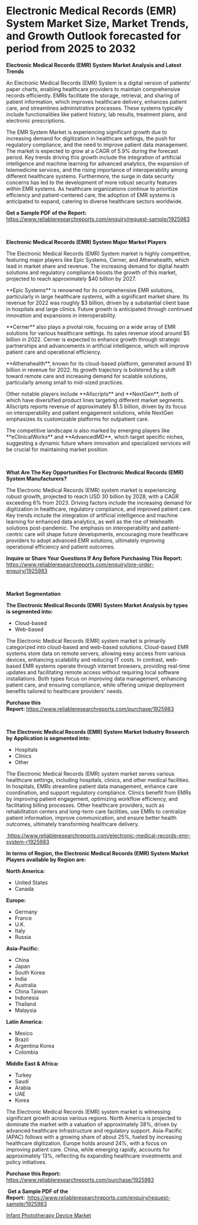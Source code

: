 <p><h1>Electronic Medical Records (EMR) System Market Size, Market Trends, and Growth Outlook forecasted for period from 2025 to 2032</h1></p><p><strong>Electronic Medical Records (EMR) System Market Analysis and Latest Trends</strong></p>
<p><p>An Electronic Medical Records (EMR) System is a digital version of patients’ paper charts, enabling healthcare providers to maintain comprehensive records efficiently. EMRs facilitate the storage, retrieval, and sharing of patient information, which improves healthcare delivery, enhances patient care, and streamlines administrative processes. These systems typically include functionalities like patient history, lab results, treatment plans, and electronic prescriptions.</p><p>The EMR System Market is experiencing significant growth due to increasing demand for digitization in healthcare settings, the push for regulatory compliance, and the need to improve patient data management. The market is expected to grow at a CAGR of 5.9% during the forecast period. Key trends driving this growth include the integration of artificial intelligence and machine learning for advanced analytics, the expansion of telemedicine services, and the rising importance of interoperability among different healthcare systems. Furthermore, the surge in data security concerns has led to the development of more robust security features within EMR systems. As healthcare organizations continue to prioritize efficiency and patient-centered care, the adoption of EMR systems is anticipated to expand, catering to diverse healthcare sectors worldwide.</p></p>
<p><strong>Get a Sample PDF of the Report:&nbsp;</strong> <a href="https://www.reliableresearchreports.com/enquiry/request-sample/1925983?utm_campaign=2002&utm_medium=2&utm_source=Github&utm_content=ia&utm_term=15012025&utm_id=electronic-medical-records-emr-system">https://www.reliableresearchreports.com/enquiry/request-sample/1925983</a></p>
<p>&nbsp;</p>
<p><strong>Electronic Medical Records (EMR) System Major Market Players</strong></p>
<p><p>The Electronic Medical Records (EMR) System market is highly competitive, featuring major players like Epic Systems, Cerner, and Athenahealth, which lead in market share and revenue. The increasing demand for digital health solutions and regulatory compliance boosts the growth of this market, projected to reach approximately $40 billion by 2027.</p><p>**Epic Systems** is renowned for its comprehensive EMR solutions, particularly in large healthcare systems, with a significant market share. Its revenue for 2022 was roughly $3 billion, driven by a substantial client base in hospitals and large clinics. Future growth is anticipated through continued innovation and expansions in interoperability.</p><p>**Cerner** also plays a pivotal role, focusing on a wide array of EMR solutions for various healthcare settings. Its sales revenue stood around $5 billion in 2022. Cerner is expected to enhance growth through strategic partnerships and advancements in artificial intelligence, which will improve patient care and operational efficiency.</p><p>**Athenahealth**, known for its cloud-based platform, generated around $1 billion in revenue for 2022. Its growth trajectory is bolstered by a shift toward remote care and increasing demand for scalable solutions, particularly among small to mid-sized practices.</p><p>Other notable players include **Allscripts** and **NextGen**, both of which have diversified product lines targeting different market segments. Allscripts reports revenue of approximately $1.5 billion, driven by its focus on interoperability and patient engagement solutions, while NextGen emphasizes its customizable platforms for outpatient care.</p><p>The competitive landscape is also marked by emerging players like **eClinicalWorks** and **AdvancedMD**, which target specific niches, suggesting a dynamic future where innovation and specialized services will be crucial for maintaining market position.</p></p>
<p>&nbsp;</p>
<p><strong>What Are The Key Opportunities For Electronic Medical Records (EMR) System Manufacturers?</strong></p>
<p><p>The Electronic Medical Records (EMR) system market is experiencing robust growth, projected to reach USD 30 billion by 2028, with a CAGR exceeding 6% from 2023. Driving factors include the increasing demand for digitization in healthcare, regulatory compliance, and improved patient care. Key trends include the integration of artificial intelligence and machine learning for enhanced data analytics, as well as the rise of telehealth solutions post-pandemic. The emphasis on interoperability and patient-centric care will shape future developments, encouraging more healthcare providers to adopt advanced EMR solutions, ultimately improving operational efficiency and patient outcomes.</p></p>
<p><strong>Inquire or Share Your Questions If Any Before Purchasing This Report:</strong> <a href="https://www.reliableresearchreports.com/enquiry/pre-order-enquiry/1925983?utm_campaign=2002&utm_medium=2&utm_source=Github&utm_content=ia&utm_term=15012025&utm_id=electronic-medical-records-emr-system">https://www.reliableresearchreports.com/enquiry/pre-order-enquiry/1925983</a></p>
<p>&nbsp;</p>
<p><strong>Market Segmentation</strong></p>
<p><strong>The Electronic Medical Records (EMR) System Market Analysis by types is segmented into:</strong></p>
<p><ul><li>Cloud-based</li><li>Web-based</li></ul></p>
<p><p>The Electronic Medical Records (EMR) system market is primarily categorized into cloud-based and web-based solutions. Cloud-based EMR systems store data on remote servers, allowing easy access from various devices, enhancing scalability and reducing IT costs. In contrast, web-based EMR systems operate through internet browsers, providing real-time updates and facilitating remote access without requiring local software installations. Both types focus on improving data management, enhancing patient care, and ensuring compliance, while offering unique deployment benefits tailored to healthcare providers' needs.</p></p>
<p><strong>Purchase this Report:&nbsp;</strong><a href="https://www.reliableresearchreports.com/purchase/1925983?utm_campaign=2002&utm_medium=2&utm_source=Github&utm_content=ia&utm_term=15012025&utm_id=electronic-medical-records-emr-system">https://www.reliableresearchreports.com/purchase/1925983</a></p>
<p>&nbsp;</p>
<p><strong>The Electronic Medical Records (EMR) System Market Industry Research by Application is segmented into:</strong></p>
<p><ul><li>Hospitals</li><li>Clinics</li><li>Other</li></ul></p>
<p><p>The Electronic Medical Records (EMR) system market serves various healthcare settings, including hospitals, clinics, and other medical facilities. In hospitals, EMRs streamline patient data management, enhance care coordination, and support regulatory compliance. Clinics benefit from EMRs by improving patient engagement, optimizing workflow efficiency, and facilitating billing processes. Other healthcare providers, such as rehabilitation centers and long-term care facilities, use EMRs to centralize patient information, improve communication, and ensure better health outcomes, ultimately transforming healthcare delivery.</p></p>
<p><a href="https://www.reliableresearchreports.com/electronic-medical-records-emr-system-r1925983?utm_campaign=2002&utm_medium=2&utm_source=Github&utm_content=ia&utm_term=15012025&utm_id=electronic-medical-records-emr-system">&nbsp;https://www.reliableresearchreports.com/electronic-medical-records-emr-system-r1925983</a></p>
<p><strong>In terms of Region, the Electronic Medical Records (EMR) System Market Players available by Region are:</strong></p>
<p>
    <p> <strong> North America: </strong>
        <ul>
            <li>United States</li>
            <li>Canada</li>
        </ul>
        </p> 
    <p> <strong> Europe: </strong>
        <ul>
            <li>Germany</li>
            <li>France</li>
            <li>U.K.</li>
            <li>Italy</li>
            <li>Russia</li>
        </ul>
        </p> 
    <p> <strong> Asia-Pacific: </strong>
        <ul>
            <li>China</li>
            <li>Japan</li>
            <li>South Korea</li>
            <li>India</li>
            <li>Australia</li>
            <li>China Taiwan</li>
            <li>Indonesia</li>
            <li>Thailand</li>
            <li>Malaysia</li>
        </ul>
        </p> 
    <p> <strong> Latin America: </strong>
        <ul>
            <li>Mexico</li>
            <li>Brazil</li>
            <li>Argentina Korea</li>
            <li>Colombia</li>
        </ul>
        </p> 
    <p> <strong> Middle East & Africa: </strong>
        <ul>
            <li>Turkey</li>
            <li>Saudi</li>
            <li>Arabia</li>
            <li>UAE</li>
            <li>Korea</li>
        </ul>
    </p>
    </p>
<p><p>The Electronic Medical Records (EMR) system market is witnessing significant growth across various regions. North America is projected to dominate the market with a valuation of approximately 38%, driven by advanced healthcare infrastructure and regulatory support. Asia-Pacific (APAC) follows with a growing share of about 25%, fueled by increasing healthcare digitization. Europe holds around 24%, with a focus on improving patient care. China, while emerging rapidly, accounts for approximately 13%, reflecting its expanding healthcare investments and policy initiatives.</p></p>
<p><strong>Purchase this Report: </strong><a href="https://www.reliableresearchreports.com/purchase/1925983?utm_campaign=2002&utm_medium=2&utm_source=Github&utm_content=ia&utm_term=15012025&utm_id=electronic-medical-records-emr-system">https://www.reliableresearchreports.com/purchase/1925983</a></p>
<p>&nbsp;<strong>Get a Sample PDF of the Report:&nbsp;&nbsp;</strong><a href="https://www.reliableresearchreports.com/enquiry/request-sample/1925983?utm_campaign=2002&utm_medium=2&utm_source=Github&utm_content=ia&utm_term=15012025&utm_id=electronic-medical-records-emr-system">https://www.reliableresearchreports.com/enquiry/request-sample/1925983</a></p>
<p><strong></strong></p>
<p><p><a href="https://github.com/julyju69/Market-Research-Report-List-5/blob/main/infant-phototherapy-device-market.md?utm_campaign=2002&utm_medium=2&utm_source=Github&utm_content=ia&utm_term=15012025&utm_id=electronic-medical-records-emr-system">Infant Phototherapy Device Market</a></p></p>